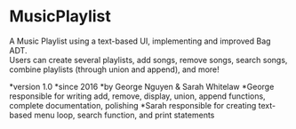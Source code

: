 # MusicPlaylist

A Music Playlist using a text-based UI, implementing and improved Bag ADT.   
Users can create several playlists, add songs, remove songs, search songs, combine playlists (through union and append), and more!

*version 1.0
*since 2016
*by George Nguyen & Sarah Whitelaw
*George responsible for writing add, remove, display, union, append functions, complete documentation, polishing
*Sarah responsible for creating text-based menu loop, search function, and print statements
